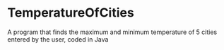 # TemperatureOfCities
A program that finds the maximum and minimum temperature of 5 cities entered by the user, coded in Java
